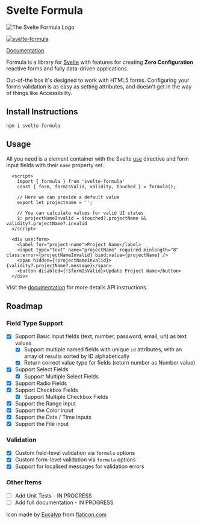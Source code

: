 # Svelte Formula

![The Svelte Formula Logo](https://raw.githubusercontent.com/tanepiper/svelte-plugins/main/packages/svelte/formula/logo.png)

[![svelte-formula](https://img.shields.io/npm/v/svelte-formula?label=svelte-formula)](https://www.npmjs.com/package/svelte-formula)

[Documentation](https://formula.svelte.codes)

Formula is a library for [Svelte](https://svelte.dev) with features for creating **Zero Configuration** reactive forms
and fully data-driven applications.

Out-of-the box it's designed to work with HTML5 forms. Configuring your forms validation is as easy as setting
attributes, and doesn't get in the way of things like Accessibility.

## Install Instructions

`npm i svelte-formula`

## Usage

All you need is a element container with the Svelte [use](https://svelte.dev/docs#use_action) directive and form input
fields with their `name` property set.

```svelte
  <script>
    import { formula } from 'svelte-formula'
    const { form, formIsValid, validity, touched } = formula();

    // Here we can provide a default value
    export let projectname = '';

    // You can calculate values for valid UI states
    $: projectNameInvalid = $touched?.projectName && validity?.projectName?.invalid
  </script>

  <div use:form>
    <label for="project-name">Project Name</label>
    <input type="text" name="projectName" required minlength="8" class:error={projectNameInvalid} bind:value={projectName} />
    <span hidden={!projectNameInvalid}>{validity?.projectName?.message}</span>
    <button disabled={!$formIsValid}>Update Project Name</button>
  </div>
```

Visit the [documentation](https://formula.svelte.codes) for more details API instructions.

## Roadmap

### Field Type Support

- [x] Support Basic Input fields (text, number, password, email, url) as text values
  - [x] Support multiple named fields with unique `id` attributes, with an array of results sorted by ID alphabetically
  - [x] Return correct value type for fields (return number as Number value)
- [x] Support Select Fields
  - [x] Support Multiple Select Fields
- [x] Support Radio Fields
- [x] Support Checkbox Fields
  - [x] Support Multiple Checkbox Fields
- [x] Support the Range input
- [x] Support the Color input
- [x] Support the Date / Time inputs
- [x] Support the File input

### Validation

- [x] Custom field-level validation via `formula` options
- [x] Custom form-level validation via `formula` options
- [x] Support for localised messages for validation errors

### Other Items

- [ ] Add Unit Tests - IN PROGRESS
- [ ] Add full documentation - IN PROGRESS

Icon made by [Eucalyp](https://creativemarket.com/eucalyp) from [flaticon.com](https://www.flaticon.com)
